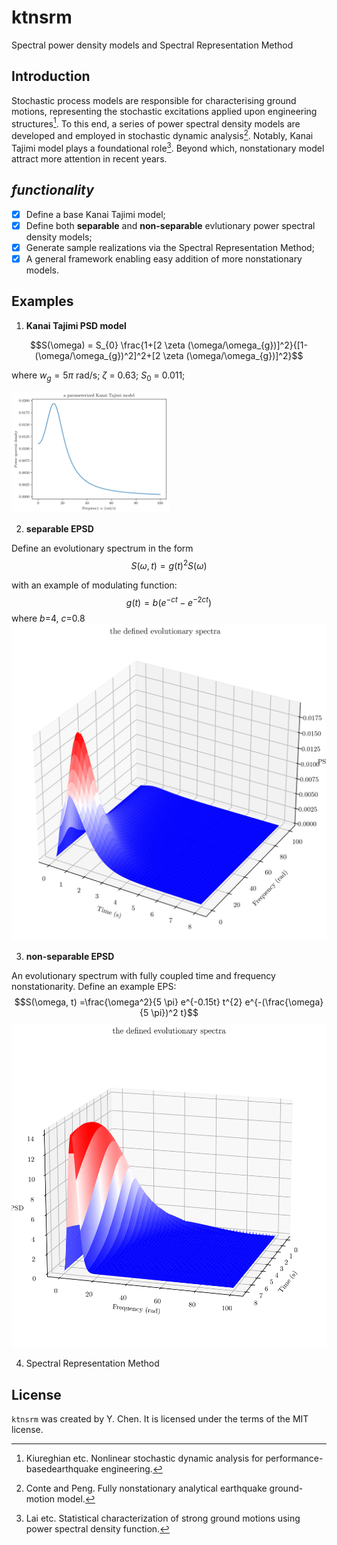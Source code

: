 # ktnsrm

Spectral power density models and Spectral Representation Method

## Introduction
Stochastic process models are responsible for characterising ground motions, representing the stochastic excitations applied upon engineering structures[^1]. To this end, a series of power spectral density models are developed and employed in stochastic dynamic analysis[^2]. Notably, Kanai Tajimi model plays a foundational role[^3]. Beyond which, nonstationary model attract more attention in recent years.


## *functionality*

- [x] Define a base Kanai Tajimi model;
- [x] Define both **separable** and **non-separable** evlutionary power spectral density models;
- [x] Generate sample realizations via the Spectral Representation Method;
- [x] A general framework enabling easy addition of more nonstationary models.

## Examples

1. **Kanai Tajimi PSD model**

$$S(\omega) = S_{0} \frac{1+[2 \zeta (\omega/\omega_{g})]^2}{[1-(\omega/\omega_{g})^2]^2+[2 \zeta (\omega/\omega_{g})]^2}$$

where $w_{g}=5 \pi$ rad/s; $\zeta$ = 0.63; $S_{0}$ = 0.011;
<!-- ![alt text](visualizations/PSD.png "KanaiTajimi_PSD") -->
<img src=visualizations/PSD.png alt="KanaiTajimi_PSD" width="50%" height="50%">


2. **separable EPSD**

Define an evolutionary spectrum in the form $$S(\omega, t)=g(t)^2S(\omega)$$

with an example of modulating function:
$$g(t)=b(e^{-ct} - e^{-2ct})$$
where $b$=4, $c$=0.8
![alt text](visualizations/nonseparableEPSD.png "nonstationary EPSD")


3. **non-separable EPSD**

An evolutionary spectrum with fully coupled time and frequency nonstationarity. Define an example EPS:
$$S(\omega, t) =\frac{\omega^2}{5 \pi} e^{-0.15t} t^{2} e^{-(\frac{\omega}{5 \pi})^2 t}$$ 
![alt text](visualizations/separableEPSD.png "separablenonstationary EPSD")


4. Spectral Representation Method

## License

`ktnsrm` was created by Y. Chen. It is licensed under the terms of the MIT license.

[^1]: Kiureghian etc. Nonlinear stochastic dynamic analysis for performance-basedearthquake engineering. 
[^2]: Conte and Peng. Fully nonstationary analytical earthquake ground-motion model.
[^3]: Lai etc. Statistical characterization of strong ground motions using power spectral density function.